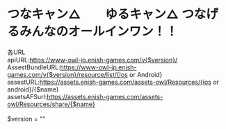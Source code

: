 <h1>つなキャン△　　ゆるキャン△ つなげるみんなのオールインワン！！</h1>

各URL <br>
apiURL:https://www-owl-jp.enish-games.com/v{$version}/<br>
AssestBundleURL:https://www-owl-jp.enish-games.com/v{$version}/resource/list/{Ios or Android}<br>
assestURL:https://assets.enish-games.com/assets-owl/Resources/{ios or android}/{$name}<br>
assetsAFSurl:https://assets.enish-games.com/assets-owl/Resources/share/{$name}<br>
<br>
$version = ""
